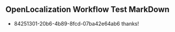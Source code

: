 ## OpenLocalization Workflow Test MarkDown
* 84251301-20b6-4b89-8fcd-07ba42e64ab6 thanks!

<!--HONumber=Jul16_HO4-->


